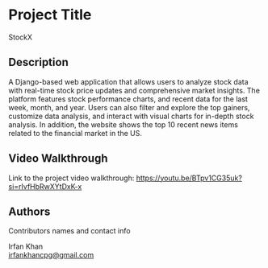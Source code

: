 # Project Title

StockX

## Description

A Django-based web application that allows users to analyze stock data with real-time stock price updates and comprehensive market insights. The platform features stock performance charts, and recent data for the last week, month, and year. Users can also filter and explore the top gainers, customize data analysis, and interact with visual charts for in-depth stock analysis. In addition, the website shows the top 10 recent news items related to the financial market in the US.

## Video Walkthrough

Link to the project video walkthrough: https://youtu.be/BTpv1CG35uk?si=rIvfHbRwXYtDxK-x

## Authors

Contributors names and contact info

Irfan Khan  
irfankhancpg@gmail.com
